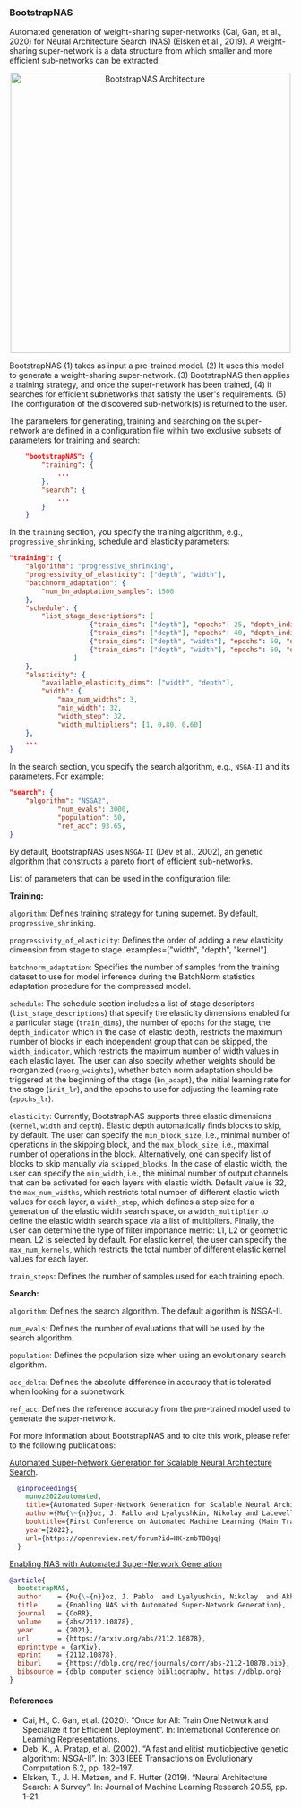 ### BootstrapNAS

Automated generation of weight-sharing super-networks (Cai, Gan, et al., 2020) for Neural Architecture Search (NAS) (Elsken et al., 2019). A weight-sharing super-network is a data structure from which smaller and more efficient sub-networks can be extracted. 

<p align="center">
<img src="architecture.png" alt="BootstrapNAS Architecture" width="500"/>
</p>

BootstrapNAS (1) takes as input a pre-trained model. (2) It uses this model to generate a weight-sharing super-network. (3) BootstrapNAS then applies a training strategy, and once the super-network has been trained, (4) it searches for efficient subnetworks that satisfy the user's requirements. (5) The configuration of the discovered sub-network(s) is returned to the user. 

The parameters for generating, training and searching on the super-network are defined in a configuration file within two exclusive subsets of parameters for training and search: 
```json
    "bootstrapNAS": {
        "training": {
            ...
        },
        "search": {
            ...
        }
    }
```

In the `training` section, you specify the training algorithm, e.g., `progressive_shrinking`, schedule and elasticity parameters: 

```json
"training": {
    "algorithm": "progressive_shrinking",   
    "progressivity_of_elasticity": ["depth", "width"], 
    "batchnorm_adaptation": {
        "num_bn_adaptation_samples": 1500
    },
    "schedule": { 
        "list_stage_descriptions": [
                    {"train_dims": ["depth"], "epochs": 25, "depth_indicator": 1, "init_lr": 2.5e-6, "epochs_lr": 25},
                    {"train_dims": ["depth"], "epochs": 40, "depth_indicator": 2, "init_lr": 2.5e-6, "epochs_lr": 40},
                    {"train_dims": ["depth", "width"], "epochs": 50, "depth_indicator": 2, "reorg_weights": true, "width_indicator": 2, "bn_adapt": true, "init_lr": 2.5e-6, "epochs_lr": 50},
                    {"train_dims": ["depth", "width"], "epochs": 50, "depth_indicator": 2, "reorg_weights": true, "width_indicator": 3, "bn_adapt": true, "init_lr": 2.5e-6, "epochs_lr": 50}
                ]
    }, 
    "elasticity": {
        "available_elasticity_dims": ["width", "depth"],
        "width": {
            "max_num_widths": 3,
            "min_width": 32,
            "width_step": 32, 
            "width_multipliers": [1, 0.80, 0.60]
    },
    ... 
}

```
In the search section, you specify the search algorithm, e.g., `NSGA-II` and its parameters. For example: 
```json
"search": {
    "algorithm": "NSGA2",
            "num_evals": 3000,
            "population": 50,
            "ref_acc": 93.65,
}
```

By default, BootstrapNAS uses `NSGA-II` (Dev et al., 2002), an genetic algorithm that constructs a pareto front of efficient sub-networks. 

List of parameters that can be used in the configuration file: 

**Training:**

`algorithm`: Defines training strategy for tuning supernet. By default, `progressive_shrinking`.

`progressivity_of_elasticity`: Defines the order of adding a new elasticity dimension from stage to stage. 
examples=["width", "depth", "kernel"].

`batchnorm_adaptation`: Specifies the number of samples from the training dataset to use for model inference during the 
BatchNorm statistics adaptation procedure for the compressed model.

`schedule`: The schedule section includes a list of stage descriptors (`list_stage_descriptions`) that specify the 
elasticity dimensions enabled for a particular stage (`train_dims`), the number of `epochs` for the stage, the 
`depth_indicator` which in the case of elastic depth, restricts the maximum number of blocks in each independent group 
that can be skipped, the `width_indicator`, which restricts the maximum number of width values in each elastic layer. 
The user can also specify whether weights should be reorganized (`reorg_weights`), whether batch norm adaptation should 
be triggered at the beginning of the stage (`bn_adapt`), the initial learning rate for the stage (`init_lr`), and 
the epochs to use for adjusting the learning rate (`epochs_lr`). 

`elasticity`: Currently, BootstrapNAS supports three elastic dimensions (`kernel`, `width` and `depth`). 
Elastic depth automatically finds blocks to skip, by default. The user can specify the `min_block_size`, i.e., minimal 
number of operations in the skipping block, and the `max_block_size`, i.e., maximal number of operations in the block.
Alternatively, one can specify list of blocks to skip manually via `skipped_blocks`. 
In the case of elastic width, the user can specify the `min_width`, i.e., the minimal number of output channels that 
can be activated for each layers with elastic width. Default value is 32, the `max_num_widths`, which restricts total 
number of different elastic width values for each layer, a `width_step`, which defines a step size for a generation of 
the elastic width search space, or a `width_multiplier` to define the elastic width search space via a list of multipliers. 
Finally, the user can determine the type of filter importance metric: L1, L2 or geometric mean. L2 is selected by default. 
For elastic kernel, the user can specify the `max_num_kernels`, which restricts the total number of different elastic 
kernel values for each layer.

`train_steps`: Defines the number of samples used for each training epoch.

**Search:**

`algorithm`: Defines the search algorithm. The default algorithm is NSGA-II.

`num_evals`: Defines the number of evaluations that will be used by the search algorithm.

`population`: Defines the population size when using an evolutionary search algorithm.

`acc_delta`: Defines the absolute difference in accuracy that is tolerated when looking for a subnetwork.

`ref_acc`: Defines the reference accuracy from the pre-trained model used to generate the super-network.

For more information about BootstrapNAS and to cite this work, please refer to the following publications: 


[Automated Super-Network Generation for Scalable Neural Architecture Search](https://openreview.net/attachment?id=HK-zmbTB8gq&name=main_paper_and_supplementary_material).

```bibtex
  @inproceedings{
    munoz2022automated,
    title={Automated Super-Network Generation for Scalable Neural Architecture Search},
    author={Mu{\~{n}}oz, J. Pablo and Lyalyushkin, Nikolay and Lacewell, Chaunte and Senina, Anastasia and Cummings, Daniel and Sarah, Anthony  and Kozlov, Alexander and Jain, Nilesh},
    booktitle={First Conference on Automated Machine Learning (Main Track)},
    year={2022},
    url={https://openreview.net/forum?id=HK-zmbTB8gq}
  }
```
[Enabling NAS with Automated Super-Network Generation](https://arxiv.org/abs/2112.10878)

```BibTex
@article{
  bootstrapNAS,
  author    = {Mu{\~{n}}oz, J. Pablo  and Lyalyushkin, Nikolay  and Akhauri, Yash and Senina, Anastasia and Kozlov, Alexander  and Jain, Nilesh},
  title     = {Enabling NAS with Automated Super-Network Generation},
  journal   = {CoRR},
  volume    = {abs/2112.10878},
  year      = {2021},
  url       = {https://arxiv.org/abs/2112.10878},
  eprinttype = {arXiv},
  eprint    = {2112.10878},
  biburl    = {https://dblp.org/rec/journals/corr/abs-2112-10878.bib},
  bibsource = {dblp computer science bibliography, https://dblp.org}
}
```

#### References

- Cai, H., C. Gan, et al. (2020). “Once for All: Train One Network and Specialize it for Efficient
Deployment”. In: International Conference on Learning Representations.
- Deb, K., A. Pratap, et al. (2002). “A fast and elitist multiobjective genetic algorithm: NSGA-II”. In: 303
IEEE Transactions on Evolutionary Computation 6.2, pp. 182–197.
- Elsken, T., J. H. Metzen, and F. Hutter (2019). “Neural Architecture Search: A Survey”. In: Journal of  Machine Learning Research 20.55, pp. 1–21.